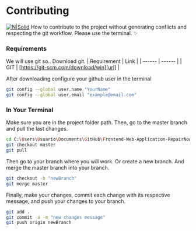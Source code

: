 # Contributing

[![N|Solid](https://cldup.com/dTxpPi9lDf.thumb.png)](https://nodesource.com/products/nsolid)
How to contribute to the project without generating conflicts and respecting the git workflow. Please use the terminal. ✨
### Requirements
We will use git so.. Download git.
| Requirement | Link |
| ------ | ------ |
| GIT | [https://git-scm.com/download/win][url] |

After downloading configure your github user in the terminal
```sh
git config --global user.name "YourName"
git config --global user.email "example@email.com"
```
### In Your Terminal
Make sure you are in the project folder path. Then, go to the master branch and pull the last changes.
```sh
cd C:\Users\Usuario\Documents\GitHub\Frontend-Web-Application-RepairNow
git checkout master
git pull
```
Then go to your branch where you will work. Or create a new branch. And merge the master branch into your branch.
```sh
git checkout -b "newBranch"
git merge master
```
Finally, make your changes, commit each change with its respective message, and push your changes to your branch.
```sh
git add .
git commit -a -m "new changes message"
git push origin newBranch
```
   [url]: <https://git-scm.com/download/win>
